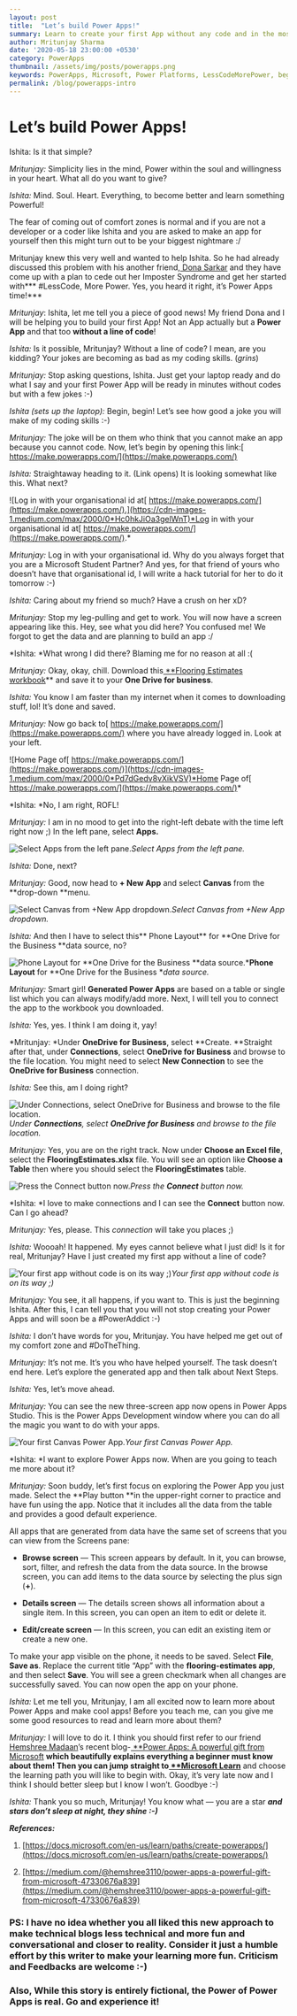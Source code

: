 ```yaml
---
layout: post
title:  "Let’s build Power Apps!"
summary: Learn to create your first App without any code and in the most interesting way you ever imagined! We are going to talk and learn :)
author: Mritunjay Sharma
date: '2020-05-18 23:00:00 +0530'
category: PowerApps
thumbnail: /assets/img/posts/powerapps.png
keywords: PowerApps, Microsoft, Power Platforms, LessCodeMorePower, beginner
permalink: /blog/powerapps-intro
---
```


# Let’s build Power Apps!

Ishita: Is it that simple?

*Mritunjay:* Simplicity lies in the mind, Power within the soul and willingness in your heart. What all do you want to give?

*Ishita:* Mind. Soul. Heart. Everything, to become better and learn something Powerful!

The fear of coming out of comfort zones is normal and if you are not a developer or a coder like Ishita and you are asked to make an app for yourself then this might turn out to be your biggest nightmare :/

Mritunjay knew this very well and wanted to help Ishita. So he had already discussed this problem with his another friend,[ Dona Sarkar](https://medium.com/u/affa583d39cd) and they have come up with a plan to cede out her Imposter Syndrome and get her started with*** #LessCode, More Power. Yes, you heard it right, it’s Power Apps time!***

*Mritunjay*: Ishita, let me tell you a piece of good news! My friend Dona and I will be helping you to build your first App! Not an App actually but a **Power App** and that too **without a line of code**!

*Ishita:* Is it possible, Mritunjay? Without a line of code? I mean, are you kidding? Your jokes are becoming as bad as my coding skills. (*grins*)

*Mritunjay:* Stop asking questions, Ishita. Just get your laptop ready and do what I say and your first Power App will be ready in minutes without codes but with a few jokes :-)

*Ishita (sets up the laptop):* Begin, begin! Let’s see how good a joke you will make of my coding skills :-)

*Mritunjay:* The joke will be on them who think that you cannot make an app because you cannot code. Now, let’s begin by opening this link:[ https://make.powerapps.com/](https://make.powerapps.com/)

*Ishita:* Straightaway heading to it. (Link opens) It is looking somewhat like this. What next?

![Log in with your organisational id at[ https://make.powerapps.com/](https://make.powerapps.com/).](https://cdn-images-1.medium.com/max/2000/0*Hc0hkJiOa3gelWnT)*Log in with your organisational id at[ https://make.powerapps.com/](https://make.powerapps.com/).*

*Mritunjay:* Log in with your organisational id. Why do you always forget that you are a Microsoft Student Partner? And yes, for that friend of yours who doesn’t have that organisational id, I will write a hack tutorial for her to do it tomorrow :-)

*Ishita:* Caring about my friend so much? Have a crush on her xD?

*Mritunjay:* Stop my leg-pulling and get to work. You will now have a screen appearing like this. Hey, see what you did here? You confused me! We forgot to get the data and are planning to build an app :/

*Ishita: *What wrong I did there? Blaming me for no reason at all :(

*Mritunjay:* Okay, okay, chill. Download this[ **Flooring Estimates workbook](https://az787822.vo.msecnd.net/documentation/get-started-from-data/FlooringEstimates.xlsx)** and save it to your **One Drive for business**.

*Ishita:* You know I am faster than my internet when it comes to downloading stuff, lol! It’s done and saved.

*Mritunjay:* Now go back to[ https://make.powerapps.com/](https://make.powerapps.com/) where you have already logged in. Look at your left.

![Home Page of[ https://make.powerapps.com/](https://make.powerapps.com/)](https://cdn-images-1.medium.com/max/2000/0*Pd7dGedv8vXikVSV)*Home Page of[ https://make.powerapps.com/](https://make.powerapps.com/)*

*Ishita: *No, I am right, ROFL!

*Mritunjay:* I am in no mood to get into the right-left debate with the time left right now ;) In the left pane, select **Apps.**

![Select Apps from the left pane.](https://cdn-images-1.medium.com/max/2000/0*MR0BGvlWz5SA5JxE)*Select Apps from the left pane.*

*Ishita:* Done, next?

*Mritunjay:* Good, now head to **+ New App** and select **Canvas** from the **drop-down **menu.

![Select Canvas from +New App dropdown.](https://cdn-images-1.medium.com/max/2000/0*qDMRY3MXjRev9w9I)*Select Canvas from +New App dropdown.*

*Ishita:* And then I have to select this** Phone Layout** for **One Drive for the Business **data source, no?

![**Phone Layout** for **One Drive for the Business **data source.](https://cdn-images-1.medium.com/max/2000/0*PJodg0IgnqkQfGz8)***Phone Layout** for **One Drive for the Business **data source.*

*Mritunjay:* Smart girl! **Generated Power Apps** are based on a table or single list which you can always modify/add more. Next, I will tell you to connect the app to the workbook you downloaded.

*Ishita:* Yes, yes. I think I am doing it, yay!

*Mritunjay: *Under **OneDrive for Business**, select **Create. **Straight after that, under **Connections**, select **OneDrive for Business** and browse to the file location. You might need to select **New Connection** to see the **OneDrive for Business** connection.

*Ishita:* See this, am I doing right?

![Under **Connections**, select **OneDrive for Business** and browse to the file location.](https://cdn-images-1.medium.com/max/2000/0*B8YSBX-kqh-BX2v1)*Under **Connections**, select **OneDrive for Business** and browse to the file location.*

*Mritunjay:* Yes, you are on the right track. Now under **Choose an Excel file**, select the **FlooringEstimates.xlsx** file. You will see an option like **Choose a Table** then where you should select the **FlooringEstimates** table.

![Press the **Connect** button now.](https://cdn-images-1.medium.com/max/2000/0*EIkS0PnNtsxzuRKK)*Press the **Connect** button now.*

*Ishita: *I love to make connections and I can see the **Connect** button now. Can I go ahead?

*Mritunjay:* Yes, please. This *connection* will take you places ;)

*Ishita:* Woooah! It happened. My eyes cannot believe what I just did! Is it for real, Mritunjay? Have I just created my first app without a line of code?

![Your first app without code is on its way ;)](https://cdn-images-1.medium.com/max/2000/0*Fk0hccgLNe615hCO)*Your first app without code is on its way ;)*

*Mritunjay:* You see, it all happens, if you want to. This is just the beginning Ishita. After this, I can tell you that you will not stop creating your Power Apps and will soon be a #PowerAddict :-)

*Ishita:* I don’t have words for you, Mritunjay. You have helped me get out of my comfort zone and #DoTheThing.

*Mritunjay:* It’s not me. It’s you who have helped yourself. The task doesn’t end here. Let’s explore the generated app and then talk about Next Steps.

*Ishita:* Yes, let’s move ahead.

*Mritunjay:* You can see the new three-screen app now opens in Power Apps Studio. This is the Power Apps Development window where you can do all the magic you want to do with your apps.

![Your first Canvas Power App.](https://cdn-images-1.medium.com/max/2000/0*HBaxp8WQ4FBKmwVL)*Your first Canvas Power App.*

*Ishita: *I want to explore Power Apps now. When are you going to teach me more about it?

*Mritunjay:* Soon buddy, let’s first focus on exploring the Power App you just made. Select the **Play button **in the upper-right corner to practice and have fun using the app. Notice that it includes all the data from the table and provides a good default experience.

All apps that are generated from data have the same set of screens that you can view from the Screens pane:

* **Browse screen** — This screen appears by default. In it, you can browse, sort, filter, and refresh the data from the data source. In the browse screen, you can add items to the data source by selecting the plus sign (**+**).

* **Details screen** — The details screen shows all information about a single item. In this screen, you can open an item to edit or delete it.

* **Edit/create screen** — In this screen, you can edit an existing item or create a new one.

To make your app visible on the phone, it needs to be saved. Select **File**, **Save as**. Replace the current title “App” with the **flooring-estimates app**, and then select **Save**. You will see a green checkmark when all changes are successfully saved. You can now open the app on your phone.

*Ishita:* Let me tell you, Mritunjay, I am all excited now to learn more about Power Apps and make cool apps! Before you teach me, can you give me some good resources to read and learn more about them?

*Mritunjay:* I will love to do it. I think you should first refer to our friend [Hemshree Madaan](undefined)’s recent blog-[ **Power Apps: A powerful gift from Microsoft](https://medium.com/@hemshree3110/power-apps-a-powerful-gift-from-microsoft-47330676a839) **which beautifully explains everything a beginner must know about them! Then you can jump straight to[ **Microsoft Learn](https://docs.microsoft.com/en-us/learn/powerplatform/)** and choose the learning path you will like to begin with. Okay, it’s very late now and I think I should better sleep but I know I won’t. Goodbye :-)

*Ishita:* Thank you so much, Mritunjay! You know what — you are a star ***and stars don’t sleep at night, they shine :-)***

***References:***

1. [https://docs.microsoft.com/en-us/learn/paths/create-powerapps/](https://docs.microsoft.com/en-us/learn/paths/create-powerapps/)

1. [https://medium.com/@hemshree3110/power-apps-a-powerful-gift-from-microsoft-47330676a839](https://medium.com/@hemshree3110/power-apps-a-powerful-gift-from-microsoft-47330676a839)

### PS: I have no idea whether you all liked this new approach to make technical blogs less technical and more fun and conversational and closer to reality. Consider it just a humble effort by this writer to make your learning more fun. Criticism and Feedbacks are welcome :-)

### Also, While this story is entirely fictional, the Power of Power Apps is real. Go and experience it!
